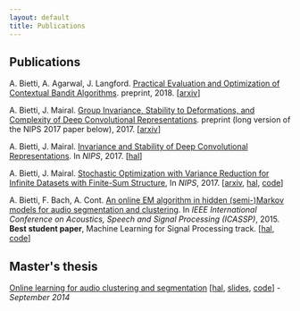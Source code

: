 ```yaml
---
layout: default
title: Publications
---
```

## Publications
A. Bietti, A. Agarwal, J. Langford. [Practical Evaluation and Optimization of Contextual Bandit Algorithms](https://arxiv.org/pdf/1802.04064.pdf). preprint, 2018. \[[arxiv](https://arxiv.org/abs/1802.04064)\]

A. Bietti, J. Mairal. [Group Invariance, Stability to Deformations, and Complexity of Deep Convolutional Representations](https://arxiv.org/pdf/1706.03078.pdf). preprint (long version of the NIPS 2017 paper below), 2017. \[[arxiv](https://arxiv.org/abs/1706.03078)\]

A. Bietti, J. Mairal. [Invariance and Stability of Deep Convolutional Representations](https://hal.inria.fr/hal-01630265/document). In *NIPS*, 2017. \[[hal](https://hal.inria.fr/hal-01630265/document)\]

A. Bietti, J. Mairal. [Stochastic Optimization with Variance Reduction for Infinite Datasets with Finite-Sum Structure](https://arxiv.org/pdf/1610.00970.pdf), In *NIPS*, 2017. \[[arxiv](https://arxiv.org/abs/1610.00970), [hal](https://hal.inria.fr/hal-01375816/document), [code](https://github.com/albietz/stochs)\]

A. Bietti, F. Bach, A. Cont. [An online EM algorithm in hidden (semi-)Markov models for audio segmentation and clustering](files/icassp_online_hmm.pdf). In *IEEE International Conference on Acoustics, Speech and Signal Processing (ICASSP)*, 2015. **Best student paper**, Machine Learning for Signal Processing track. \[[hal](https://hal.inria.fr/hal-01115826/document), [code](https://github.com/albietz/online_hmm)\]

## Master's thesis
[Online learning for audio clustering and segmentation](files/ms-thesis.pdf) \[[hal](https://hal.inria.fr/hal-01064672/document), [slides](files/slides-ircam.pdf), [code](https://github.com/albietz/online_hmm)\] - *September 2014*
